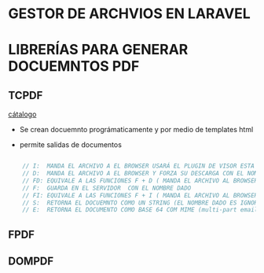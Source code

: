 # GESTOR DE ARCHVIOS EN LARAVEL

# LIBRERÍAS PARA GENERAR DOCUEMNTOS PDF 

## TCPDF

[cátalogo](tcpdf_cat.md)

* Se crean docuemnto prográmaticamente y por medio de templates html

* permite salidas de documentos  

```php

    // I:  MANDA EL ARCHIVO A EL BROWSER USARÁ EL PLUGIN DE VISOR ESTA INSTALADO EL NOMBRE AJUSTA ES EL NOMBRE QUE SE USARÁ CON ASELECCION GUARDAR COMO
    // D:  MANDA EL ARCHIVO A EL BROWSER Y FORZA SU DESCARGA CON EL NOMBRE DADO
    // FD: EQUIVALE A LAS FUNCIONES F + D ( MANDA EL ARCHIVO AL BROWSER Y FORZA SU DESCARGA )
    // F:  GUARDA EN EL SERVIDOR  CON EL NOMBRE DADO
    // FI: EQUIVALE A LAS FUNCIONES F + I ( MANDA EL ARCHIVO AL BROWSER Y GUARDA EN SERVIDOR ) 
    // S:  RETORNA EL DOCUEMNTO COMO UN STRING (EL NOMBRE DADO ES IGNORADO)
    // E:  RETORNA EL DOCUMENTO COMO BASE 64 COM MIME (multi-part email attachment (RFC 2045) ) 

```

## FPDF
## DOMPDF



